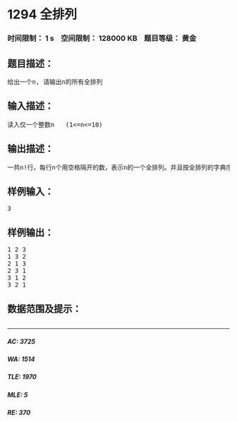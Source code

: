 # 1294 全排列   
### 时间限制： 1 s&nbsp;&nbsp;&nbsp;&nbsp;空间限制： 128000 KB&nbsp;&nbsp;&nbsp;&nbsp;题目等级： 黄金  
## 题目描述：  

<pre>
给出一个n, 请输出n的所有全排列
</pre>
  
  
## 输入描述：  

<pre>
读入仅一个整数n   (1<=n<=10)
</pre>
  
  
## 输出描述：  

<pre>
一共n!行，每行n个用空格隔开的数，表示n的一个全排列。并且按全排列的字典序输出。
</pre>
  
  
## 样例输入：  

<pre>
3
</pre>
  
  
## 样例输出：  

<pre>
1 2 3
1 3 2
2 1 3
2 3 1
3 1 2
3 2 1
</pre>
  
  
## 数据范围及提示：  

<pre>
</pre>
  
  
***  

##### AC: 3725  
##### WA: 1514  
##### TLE: 1970  
##### MLE: 5  
##### RE: 370  
